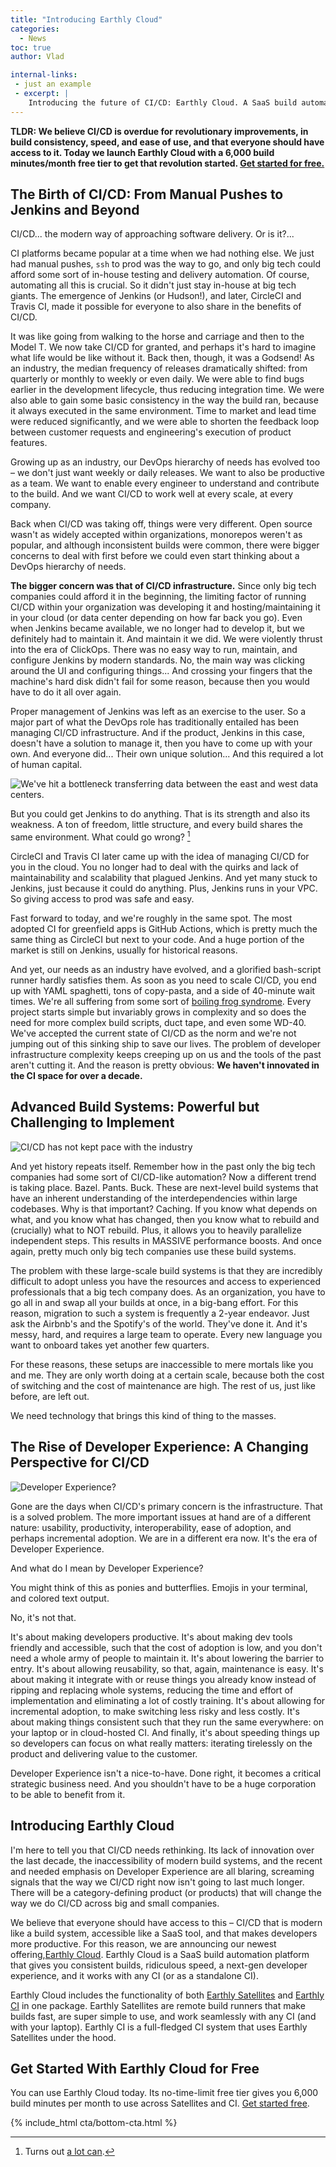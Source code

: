 ```yaml
---
title: "Introducing Earthly Cloud"
categories:
  - News
toc: true
author: Vlad

internal-links:
 - just an example
 - excerpt: |
    Introducing the future of CI/CD: Earthly Cloud. A SaaS build automation platform with consistent builds, ridiculous speed, a next-gen Developer Experience, and that works with any CI. Get 6,000 build min/month with our free tier.
---
```


**TLDR: We believe CI/CD is overdue for revolutionary improvements, in build consistency, speed, and ease of use, and that everyone should have access to it. Today we launch Earthly Cloud with a 6,000 build minutes/month free tier to get that revolution started. [Get started for free.](https://cloud.earthly.dev/login)**

## The Birth of CI/CD:  From Manual Pushes to Jenkins and Beyond

CI/CD... the modern way of approaching software delivery. Or is it?...

CI platforms became popular at a time when we had nothing else. We just had manual pushes, `ssh` to prod was the way to go, and only big tech could afford some sort of in-house testing and delivery automation. Of course, automating all this is crucial. So it didn't just stay in-house at big tech giants. The emergence of Jenkins (or Hudson!), and later, CircleCI and Travis CI, made it possible for everyone to also share in the benefits of CI/CD.

It was like going from walking to the horse and carriage and then to the Model T. We now take CI/CD for granted, and perhaps it's hard to imagine what life would be like without it. Back then, though, it was a Godsend! As an industry, the median frequency of releases dramatically shifted: from quarterly or monthly to weekly or even daily. We were able to find bugs earlier in the development lifecycle, thus reducing integration time. We were also able to gain some basic consistency in the way the build ran, because it always executed in the same environment. Time to market and lead time were reduced significantly, and we were able to shorten the feedback loop between customer requests and engineering's execution of product features.

Growing up as an industry, our DevOps hierarchy of needs has evolved too – we don't just want weekly or daily releases. We want to also be productive as a team. We want to enable every engineer to understand and contribute to the build. And we want CI/CD to work well at every scale, at every company.

Back when CI/CD was taking off, things were very different. Open source wasn't as widely accepted within organizations, monorepos weren't as popular, and although inconsistent builds were common, there were bigger concerns to deal with first before we could even start thinking about a DevOps hierarchy of needs.

**The bigger concern was that of CI/CD infrastructure.** Since only big tech companies could afford it in the beginning, the limiting factor of running CI/CD within your organization was developing it and hosting/maintaining it in your cloud (or data center depending on how far back you go). Even when Jenkins became available, we no longer had to develop it, but we definitely had to maintain it. And maintain it we did. We were violently thrust into the era of ClickOps. There was no easy way to run, maintain, and configure Jenkins by modern standards. No, the main way was clicking around the UI and configuring things... And crossing your fingers that the machine's hard disk didn't fail for some reason, because then you would have to do it all over again.

Proper management of Jenkins was left as an exercise to the user. So a major part of what the DevOps role has traditionally entailed has been managing CI/CD infrastructure. And if the product, Jenkins in this case, doesn't have a solution to manage it, then you have to come up with your own. And everyone did... Their own unique solution... And this required a lot of human capital.

![We've hit a bottleneck transferring data between the east and west data centers.]({{site.images}}{{page.slug}}/1.jpg)

But you could get Jenkins to do anything. That is its strength and also its weakness. A ton of freedom, little structure, and every build shares the same environment. What could go wrong? [^1]

[^1]: Turns out [a lot can](https://blog.gitguardian.com/codecov-supply-chain-breach/).

CircleCI and Travis CI later came up with the idea of managing CI/CD for you in the cloud. You no longer had to deal with the quirks and lack of maintainability and scalability that plagued Jenkins. And yet many stuck to Jenkins, just because it could do anything. Plus, Jenkins runs in your VPC. So giving access to prod was safe and easy.

Fast forward to today, and we're roughly in the same spot. The most adopted CI for greenfield apps is GitHub Actions, which is pretty much the same thing as CircleCI but next to your code. And a huge portion of the market is still on Jenkins, usually for historical reasons.

And yet, our needs as an industry have evolved, and a glorified bash-script runner hardly satisfies them. As soon as you need to scale CI/CD, you end up with YAML spaghetti, tons of copy-pasta, and a side of 40-minute wait times. We're all suffering from some sort of [boiling frog syndrome](https://en.wikipedia.org/wiki/Boiling_frog). Every project starts simple but invariably grows in complexity and so does the need for more complex build scripts, duct tape, and even some WD-40. We've accepted the current state of CI/CD as the norm and we're not jumping out of this sinking ship to save our lives. The problem of developer infrastructure complexity keeps creeping up on us and the tools of the past aren't cutting it. And the reason is pretty obvious: **We haven't innovated in the CI space for over a decade.**

## Advanced Build Systems:  Powerful but Challenging to Implement

![CI/CD has not kept pace with the industry]({{site.images}}{{page.slug}}/2.jpg)

And yet history repeats itself. Remember how in the past only the big tech companies had some sort of CI/CD-like automation? Now a different trend is taking place. Bazel. Pants. Buck. These are next-level build systems that have an inherent understanding of the interdependencies within large codebases. Why is that important? Caching. If you know what depends on what, and you know what has changed, then you know what to rebuild and (crucially) what to NOT rebuild. Plus, it allows you to heavily parallelize independent steps. This results in MASSIVE performance boosts. And once again, pretty much only big tech companies use these build systems.

The problem with these large-scale build systems is that they are incredibly difficult to adopt unless you have the resources and access to experienced professionals that a big tech company does. As an organization, you have to go all in and swap all your builds at once, in a big-bang effort. For this reason, migration to such a system is frequently a 2-year endeavor. Just ask the Airbnb's and the Spotify's of the world. They've done it. And it's messy, hard, and requires a large team to operate. Every new language you want to onboard takes yet another few quarters.

For these reasons, these setups are inaccessible to mere mortals like you and me. They are only worth doing at a certain scale, because both the cost of switching and the cost of maintenance are high. The rest of us, just like before, are left out.

We need technology that brings this kind of thing to the masses.

## The Rise of Developer Experience:  A Changing Perspective for CI/CD

![Developer Experience?]({{site.images}}{{page.slug}}/3.jpg)

Gone are the days when CI/CD's primary concern is the infrastructure. That is a solved problem. The more important issues at hand are of a different nature: usability, productivity, interoperability, ease of adoption, and perhaps incremental adoption. We are in a different era now. It's the era of Developer Experience.

And what do I mean by Developer Experience?

You might think of this as ponies and butterflies. Emojis in your terminal, and colored text output.

No, it's not that.

It's about making developers productive. It's about making dev tools friendly and accessible, such that the cost of adoption is low, and you don't need a whole army of people to maintain it. It's about lowering the barrier to entry. It's about allowing reusability, so that, again, maintenance is easy. It's about making it integrate with or reuse things you already know instead of ripping and replacing whole systems, reducing the time and effort of implementation and eliminating a lot of costly training. It's about allowing for incremental adoption, to make switching less risky and less costly. It's about making things consistent such that they run the same everywhere: on your laptop or in cloud-hosted CI. And finally, it's about speeding things up so developers can focus on what really matters: iterating tirelessly on the product and delivering value to the customer.

Developer Experience isn't a nice-to-have. Done right, it becomes a critical strategic business need. And you shouldn't have to be a huge corporation to be able to benefit from it.

## Introducing Earthly Cloud

I'm here to tell you that CI/CD needs rethinking. Its lack of innovation over the last decade, the inaccessibility of modern build systems, and the recent and needed emphasis on Developer Experience are all blaring, screaming signals that the way we CI/CD right now isn't going to last much longer. There will be a category-defining product (or products) that will change the way we do CI/CD across big and small companies.

We believe that everyone should have access to this – CI/CD that is modern like a build system, accessible like a SaaS tool, and that makes developers more productive. For this reason, we are announcing our newest offering,[Earthly Cloud](​​https://earthly.dev/earthly-cloud). Earthly Cloud is a SaaS build automation platform that gives you consistent builds, ridiculous speed, a next-gen developer experience, and it works with any CI (or as a standalone CI).

Earthly Cloud includes the functionality of both [Earthly Satellites](https://earthly.dev/earthly-satellites) and [Earthly CI](https://earthly.dev/earthly-ci) in one package. Earthly Satellites are remote build runners that make builds fast, are super simple to use, and work seamlessly with any CI (and with your laptop). Earthly CI is a full-fledged CI system that uses Earthly Satellites under the hood.

## Get Started With Earthly Cloud for Free

You can use Earthly Cloud today. Its no-time-limit free tier gives you 6,000 build minutes per month to use across Satellites and CI. [Get started free](https://cloud.earthly.dev/login).

{% include_html cta/bottom-cta.html %}
